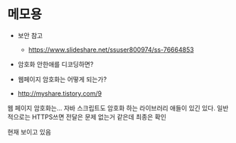 # 메모용

- 보안 참고
  - https://www.slideshare.net/ssuser800974/ss-76664853
- 암호화 안한애를 디코딩하면?

- 웹페이지 암호화는 어떻게 되는가?
- http://myshare.tistory.com/9


웹 페이지 암호화는...
자바 스크립트도 암호화 하는 라이브러리 애들이 있긴 있다.
일반적으로는 HTTPS쓰면 전달은 문제 없는거 같은데
최종은 확인

현재 보이고 있음
